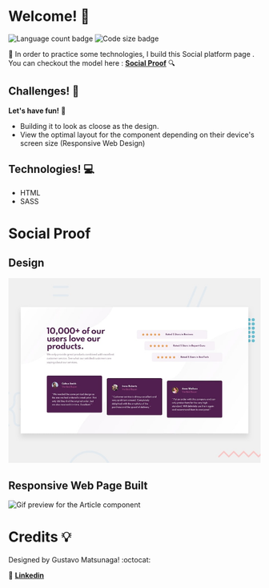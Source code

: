 # Welcome! 👋

![Language count badge](https://img.shields.io/github/languages/count/GustavoMatsunaga/ArticleComponent)
![Code size badge](https://img.shields.io/github/languages/code-size/GustavoMatsunaga/ArticleComponent)

:notebook_with_decorative_cover: In order to practice some technologies, I build this Social platform page .
</br>
You can checkout the model here : <strong><a href="https://gustavomatsunaga.github.io/socialProof/">Social Proof</a></strong> :mag:

## Challenges! :pushpin:
**Let's have fun!** 🚀
<ul>
    <li>Building it to look as cloose as the design.</li>
    <li>View the optimal layout for the component depending on their device's screen size (Responsive Web Design)</li>
</ul>

## Technologies! :computer:
<ul>
    <li>HTML</li>
    <li>SASS</li>
</ul>


# Social Proof 
## Design
![Design preview for the Social proof section coding challenge](./design/desktop-preview.jpg)

## Responsive Web Page Built
![Gif preview for the Article component](./design/github.gif)

# Credits :bulb:
Designed by Gustavo Matsunaga! :octocat:

:gem: <a href="https://www.linkedin.com/in/gustavo-matsunaga-0628461a3/"><strong>Linkedin</a>